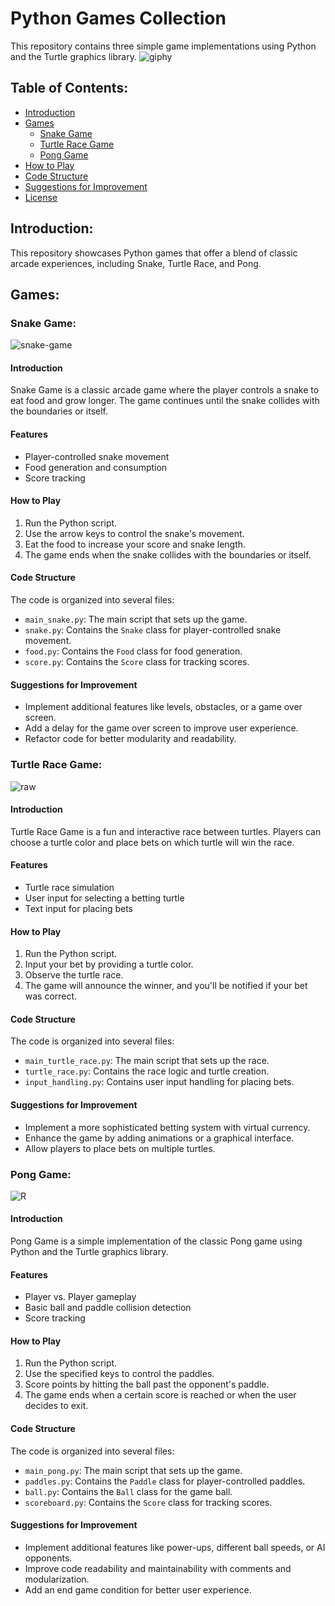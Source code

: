 # Python Games Collection

This repository contains three simple game implementations using Python and the Turtle graphics library.
![giphy](https://github.com/Ayushmi-Adh/PyhtonGameProjects/assets/132826306/84704a6c-e2d0-4964-97a6-d66f0206f7b1)

## Table of Contents:

- [Introduction](#introduction)
- [Games](#games)
  - [Snake Game](#snake-game)
  - [Turtle Race Game](#turtle-race-game)
  - [Pong Game](#pong-game)
- [How to Play](#how-to-play)
- [Code Structure](#code-structure)
- [Suggestions for Improvement](#suggestions-for-improvement)
- [License](#license)

## Introduction:

This repository showcases Python games that offer a blend of classic arcade experiences, including Snake, Turtle Race, and Pong.

## Games:

### Snake Game:
![snake-game](https://github.com/Ayushmi-Adh/PyhtonGameProjects/assets/132826306/610fd141-229d-431f-8e5d-14a1c483683e)

#### Introduction

Snake Game is a classic arcade game where the player controls a snake to eat food and grow longer. The game continues until the snake collides with the boundaries or itself.

#### Features

- Player-controlled snake movement
- Food generation and consumption
- Score tracking

#### How to Play

1. Run the Python script.
2. Use the arrow keys to control the snake's movement.
3. Eat the food to increase your score and snake length.
4. The game ends when the snake collides with the boundaries or itself.

#### Code Structure

The code is organized into several files:

- `main_snake.py`: The main script that sets up the game.
- `snake.py`: Contains the `Snake` class for player-controlled snake movement.
- `food.py`: Contains the `Food` class for food generation.
- `score.py`: Contains the `Score` class for tracking scores.

#### Suggestions for Improvement

- Implement additional features like levels, obstacles, or a game over screen.
- Add a delay for the game over screen to improve user experience.
- Refactor code for better modularity and readability.


### Turtle Race Game:
![raw](https://github.com/Ayushmi-Adh/PyhtonGameProjects/assets/132826306/8681102f-2b3e-4e26-81c1-660797502353)

#### Introduction

Turtle Race Game is a fun and interactive race between turtles. Players can choose a turtle color and place bets on which turtle will win the race.

#### Features

- Turtle race simulation
- User input for selecting a betting turtle
- Text input for placing bets

#### How to Play

1. Run the Python script.
2. Input your bet by providing a turtle color.
3. Observe the turtle race.
4. The game will announce the winner, and you'll be notified if your bet was correct.

#### Code Structure

The code is organized into several files:

- `main_turtle_race.py`: The main script that sets up the race.
- `turtle_race.py`: Contains the race logic and turtle creation.
- `input_handling.py`: Contains user input handling for placing bets.

#### Suggestions for Improvement

- Implement a more sophisticated betting system with virtual currency.
- Enhance the game by adding animations or a graphical interface.
- Allow players to place bets on multiple turtles.


### Pong Game:
![R](https://github.com/Ayushmi-Adh/PyhtonGameProjects/assets/132826306/8a53d4aa-9a58-43df-a2b3-a0807c9c7d75)

#### Introduction

Pong Game is a simple implementation of the classic Pong game using Python and the Turtle graphics library.

#### Features

- Player vs. Player gameplay
- Basic ball and paddle collision detection
- Score tracking

#### How to Play

1. Run the Python script.
2. Use the specified keys to control the paddles.
3. Score points by hitting the ball past the opponent's paddle.
4. The game ends when a certain score is reached or when the user decides to exit.

#### Code Structure

The code is organized into several files:

- `main_pong.py`: The main script that sets up the game.
- `paddles.py`: Contains the `Paddle` class for player-controlled paddles.
- `ball.py`: Contains the `Ball` class for the game ball.
- `scoreboard.py`: Contains the `Score` class for tracking scores.

#### Suggestions for Improvement

- Implement additional features like power-ups, different ball speeds, or AI opponents.
- Improve code readability and maintainability with comments and modularization.
- Add an end game condition for better user experience.

